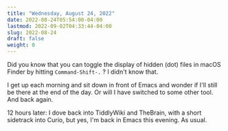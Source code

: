```yaml
---
title: "Wednesday, August 24, 2022"
date: 2022-08-24T05:54:00-04:00
lastmod: 2022-09-02T04:33:44-04:00
slug: 2022-08-24
draft: false
weight: 0
---
```


Did you know that you can toggle the display of hidden (dot) files in macOS Finder by hitting `Command-Shift-.` ? I didn't know that.

I get up each morning and sit down in front of Emacs and wonder if I'll still be there at the end of the day. Or will I have switched to some other tool. And back again.

12 hours later: I dove back into TiddlyWiki and TheBrain, with a short sidetrack into Curio, but yes, I'm back in Emacs this evening. As usual.

[//]: # "Exported with love from a post written in Org mode"
[//]: # "- https://github.com/kaushalmodi/ox-hugo"
